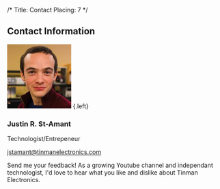 /*
Title: Contact
Placing: 7
*/

## Contact Information

![*](/resources/2015/0001.jpg) {.left}

### Justin R. St-Amant

Technologist/Entrepeneur

jstamant@tinmanelectronics.com

Send me your feedback! As a growing Youtube channel and independant technologist, I'd love to hear what you like and dislike about Tinman Electronics.

